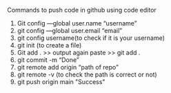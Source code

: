   Commands 
   to push code in github using code editor


1. Git config —global user.name “username”
2. git config —global user.email “email”
3. git config username(to check if it is your username)
4. git init (to create a file)
5. Git add . >> output again paste >> git add .
6. git commit -m “Done”
7. git remote add origin “path of repo”
8. git remote -v (to check the path is correct or not)
9. git push origin main
"Success"
